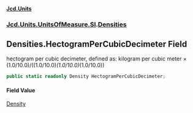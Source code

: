 #### [Jcd.Units](index.md 'index')
### [Jcd.Units.UnitsOfMeasure.SI](Jcd.Units.UnitsOfMeasure.SI.md 'Jcd.Units.UnitsOfMeasure.SI').[Densities](Densities.md 'Jcd.Units.UnitsOfMeasure.SI.Densities')

## Densities.HectogramPerCubicDecimeter Field

hectogram per cubic decimeter, defined as: kilogram per cubic meter × (1.0/10.0)/((1.0/10.0)*(1.0/10.0)*(1.0/10.0))

```csharp
public static readonly Density HectogramPerCubicDecimeter;
```

#### Field Value
[Density](Density.md 'Jcd.Units.UnitTypes.Density')